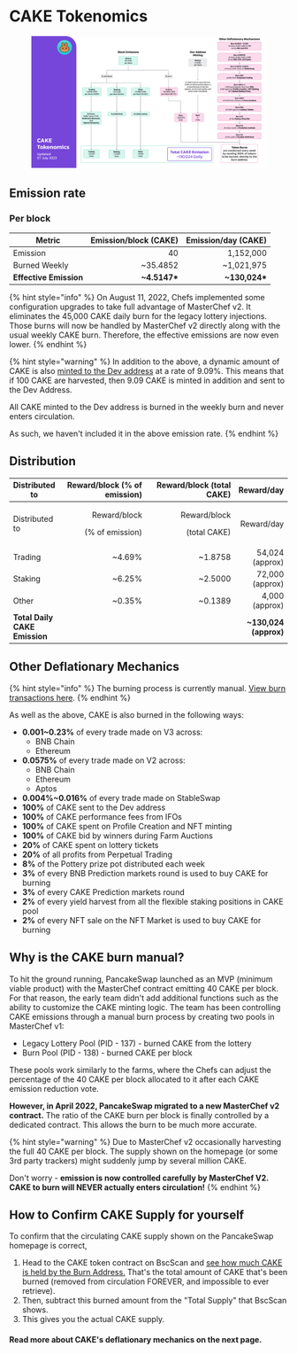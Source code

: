 # CAKE Tokenomics

<figure><img src="../../.gitbook/assets/230705-en (1).png" alt=""><figcaption></figcaption></figure>

## **Emission rate** <a href="#emission-rate" id="emission-rate"></a>

### **Per block**

| **Metric**             | **Emission/block (CAKE)** | **Emission/day (CAKE)** |
| ---------------------- | ------------------------: | ----------------------: |
| Emission               |                        40 |               1,152,000 |
| Burned Weekly          |                 \~35.4852 |             \~1,021,975 |
| **Effective Emission** |            **\~4.5147\*** |         **\~130,024\*** |

{% hint style="info" %}
On August 11, 2022, Chefs implemented some configuration upgrades to take full advantage of MasterChef v2. It eliminates the 45,000 CAKE daily burn for the legacy lottery injections. Those burns will now be handled by MasterChef v2 directly along with the usual weekly CAKE burn. Therefore, the effective emissions are now even lower.
{% endhint %}

{% hint style="warning" %}
In addition to the above, a dynamic amount of CAKE is also [minted to the Dev address](https://bscscan.com/address/0xceba60280fb0ecd9a5a26a1552b90944770a4a0e#tokentxns) at a rate of 9.09%. This means that if 100 CAKE are harvested, then 9.09 CAKE is minted in addition and sent to the Dev Address.

All CAKE minted to the Dev address is burned in the weekly burn and never enters circulation.&#x20;

As such, we haven't included it in the above emission rate.
{% endhint %}

## Distribution <a href="#distribution" id="distribution"></a>

<table data-header-hidden><thead><tr><th>Distributed to</th><th width="154" align="right">Reward/block (% of emission)</th><th width="158" align="right">Reward/block (total CAKE)</th><th align="right">Reward/day</th></tr></thead><tbody><tr><td>Distributed to</td><td align="right"><p>Reward/block</p><p>(% of emission)</p></td><td align="right"><p>Reward/block</p><p>(total CAKE)</p></td><td align="right">Reward/day</td></tr><tr><td>Trading</td><td align="right">~4.69%</td><td align="right">~1.8758</td><td align="right">54,024 (approx)</td></tr><tr><td>Staking</td><td align="right">~6.25%</td><td align="right">~2.5000</td><td align="right">72,000 (approx)</td></tr><tr><td>Other</td><td align="right">~0.35%</td><td align="right">~0.1389</td><td align="right">4,000 (approx)</td></tr><tr><td><strong>Total Daily CAKE Emission</strong></td><td align="right"></td><td align="right"></td><td align="right"><strong>~130,024 (approx)</strong></td></tr></tbody></table>

## **Other Deflationary Mechanics** <a href="#other-deflationary-mechanics" id="other-deflationary-mechanics"></a>

{% hint style="info" %}
The burning process is currently manual. [View burn transactions here](https://bscscan.com/token/0x0e09fabb73bd3ade0a17ecc321fd13a19e81ce82?a=0x000000000000000000000000000000000000dead).
{% endhint %}

As well as the above, CAKE is also burned in the following ways:

* **0.001\~0.23%** of every trade made on V3 across:
  * BNB Chain
  * Ethereum
* **0.0575%** of every trade made on V2 across:
  * BNB Chain
  * Ethereum
  * Aptos
* **0.004%\~0.016%** of every trade made on StableSwap
* **100%** of CAKE sent to the Dev address
* **100%** of CAKE performance fees from IFOs
* **100%** of CAKE spent on Profile Creation and NFT minting
* **100%** of CAKE bid by winners during Farm Auctions
* **20%** of CAKE spent on lottery tickets
* **20%** of all profits from Perpetual Trading
* **8%** of the Pottery prize pot distributed each week
* **3%** of every BNB Prediction markets round is used to buy CAKE for burning
* **3%** of every CAKE Prediction markets round
* **2%** of every yield harvest from all the flexible staking positions in CAKE pool
* **2%** of every NFT sale on the NFT Market is used to buy CAKE for burning

## Why is the CAKE burn manual?

To hit the ground running, PancakeSwap launched as an MVP (minimum viable product) with the MasterChef contract emitting 40 CAKE per block. For that reason, the early team didn't add additional functions such as the ability to customize the CAKE minting logic. The team has been controlling CAKE emissions through a manual burn process by creating two pools in MasterChef v1:

* Legacy Lottery Pool (PID - 137) - burned CAKE from the lottery
* Burn Pool (PID - 138) - burned CAKE per block

These pools work similarly to the farms, where the Chefs can adjust the percentage of the 40 CAKE per block allocated to it after each CAKE emission reduction vote.

**However, in April 2022, PancakeSwap migrated to a new MasterChef v2 contract.** The ratio of the CAKE burn per block is finally controlled by a dedicated contract. This allows the burn to be much more accurate.

{% hint style="warning" %}
Due to MasterChef v2 occasionally harvesting the full 40 CAKE per block. The supply shown on the homepage (or some 3rd party trackers) might suddenly jump by several million CAKE.

Don't worry - **emission is now controlled carefully by MasterChef V2. CAKE to burn will NEVER actually enters circulation!**
{% endhint %}

## How to Confirm CAKE Supply for yourself

To confirm that the circulating CAKE supply shown on the PancakeSwap homepage is correct,&#x20;

1. Head to the CAKE token contract on BscScan and [see how much CAKE is held by the Burn Address.](https://bscscan.com/token/0x0e09fabb73bd3ade0a17ecc321fd13a19e81ce82#balances) That's the total amount of CAKE that's been burned (removed from circulation FOREVER, and impossible to ever retrieve).
2. Then, subtract this burned amount from the "Total Supply" that BscScan shows.
3. This gives you the actual CAKE supply.



#### **Read more about CAKE's deflationary mechanics on the next page.** <a href="#read-more-about-cakes-deflationary-mechanics-on-the-next-page" id="read-more-about-cakes-deflationary-mechanics-on-the-next-page"></a>
